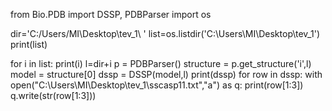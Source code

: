 from Bio.PDB import DSSP, PDBParser
import os

dir='C:/Users/MI\Desktop\tev_1\ '
list=os.listdir('C:\Users\MI\Desktop\tev_1')
print(list)

for i in list:
    print(i)
    l=dir+i
    p = PDBParser()
    structure = p.get_structure('i',l)
    model = structure[0]
    dssp = DSSP(model,l)
    print(dssp)
    for row in dssp:
        with open("C:\Users\MI\Desktop\tev_1\sscasp11.txt","a") as q:
            print(row[1:3])
            q.write(str(row[1:3]))

